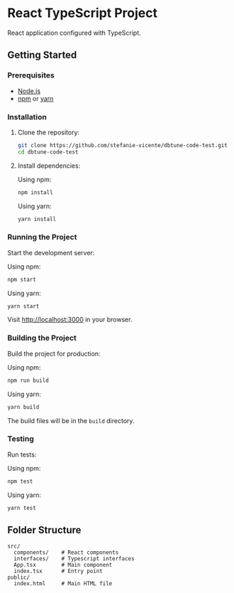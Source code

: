# React TypeScript Project

React application configured with TypeScript.

## Getting Started

### Prerequisites

- [Node.js](https://nodejs.org/)
- [npm](https://www.npmjs.com/) or [yarn](https://yarnpkg.com/)

### Installation

1. Clone the repository:

    ```bash
    git clone https://github.com/stefanie-vicente/dbtune-code-test.git
    cd dbtune-code-test
    ```

2. Install dependencies:

    Using npm:

    ```bash
    npm install
    ```

    Using yarn:

    ```bash
    yarn install
    ```

### Running the Project

Start the development server:

Using npm:

```bash
npm start
```

Using yarn:

```bash
yarn start
```

Visit [http://localhost:3000](http://localhost:3000) in your browser.

### Building the Project

Build the project for production:

Using npm:

```bash
npm run build
```

Using yarn:

```bash
yarn build
```

The build files will be in the `build` directory.

### Testing

Run tests:

Using npm:

```bash
npm test
```

Using yarn:

```bash
yarn test
```

## Folder Structure

```
src/
  components/    # React components
  interfaces/    # Typescript interfaces
  App.tsx        # Main component
  index.tsx      # Entry point
public/
  index.html     # Main HTML file
```
